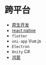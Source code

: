 # 跨平台
- [原生开发](./index.md)
- [react native](/notes/android/library/react-native/index.md)
- `flutter`
- `uni-app` Vue.js
- `Electron` 
- `Unity`  C#
- [鸿蒙](./harmony.md)